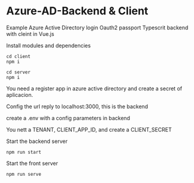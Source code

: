 # Azure-AD-Backend & Client
Example Azure  Active Directory login Oauth2 passport Typescrit backend with cleint in Vue.js

Install modules and dependencies
```
cd client
npm i

cd server
npm i
```
You need a register app in azure active directory and create a secret of aplicacion.

Config the url reply to localhost:3000, this is the backend

create a .env with a config parameters in backend

You nett a TENANT, CLIENT_APP_ID, and create a CLIENT_SECRET

Start the backend server

```
npm run start
```

Start the front server
```
npm run serve
```
